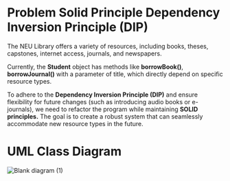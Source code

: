 # Problem Solid Principle Dependency Inversion Principle (DIP)

The NEU Library offers a variety of resources, including books, theses, capstones, internet access, journals, and newspapers.

Currently, the __Student__ object has methods like __borrowBook()__, __borrowJournal()__ with a parameter of title, which directly depend on specific resource types.

To adhere to the __Dependency Inversion Principle (DIP)__ and ensure flexibility for future changes (such as introducing audio books or e-journals), we need to refactor the program while maintaining __SOLID principles.__ The goal is to create a robust system that can seamlessly accommodate new resource types in the future.

# UML Class Diagram
![Blank diagram (1)](https://github.com/Route0702/SolidPrinciple_DIP/assets/103111416/d90b2d2f-5bae-4da2-b71c-69f222bcd88a)


